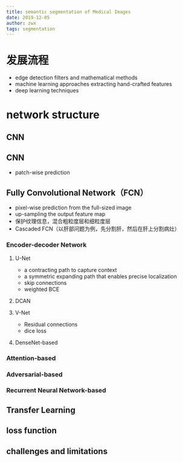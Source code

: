 ```yaml
---
title: semantic segmentation of Medical Images
date: 2019-12-05
author: zwx
tags: segmentation
---
```


# 发展流程
- edge detection filters and mathematical methods
- machine learning approaches extracting hand-crafted features
- deep learning techniques

# network structure
   ## CNN

   ## CNN
   - patch-wise prediction

   ## Fully Convolutional Network（FCN）

- pixel-wise prediction from the full-sized image
- up-sampling the output feature map
- 保护纹理信息，混合粗粒度层和细粒度层
- Cascaded FCN（以肝部问题为例，先分割肝，然后在肝上分割病灶）

### Encoder-decoder Network

1. U-Net
    - a contracting path to capture context
    - a symmetric expanding path that enables precise localization
    - skip connections
    - weighted BCE

2. DCAN

3. V-Net
    - Residual connections
    - dice loss

4. DenseNet-based

### Attention-based

### Adversarial-based

### Recurrent Neural Network-based

## Transfer Learning

## loss function

## challenges and limitations




